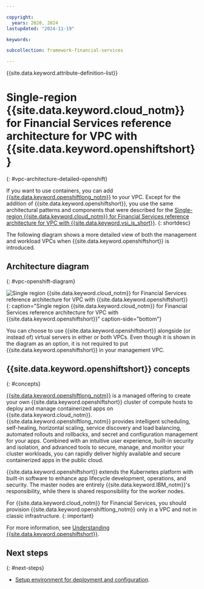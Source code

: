 ```yaml
---

copyright:
  years: 2020, 2024
lastupdated: "2024-11-19"

keywords:

subcollection: framework-financial-services

---
```


{{site.data.keyword.attribute-definition-list}}

# Single-region {{site.data.keyword.cloud_notm}} for Financial Services reference architecture for VPC with {{site.data.keyword.openshiftshort}}
{: #vpc-architecture-detailed-openshift}

If you want to use containers, you can add [{{site.data.keyword.openshiftlong_notm}}](/docs/openshift?topic=openshift-getting-started) to your VPC. Except for the addition of {{site.data.keyword.openshiftshort}}, you use the same architectural patterns and components that were described for the [Single-region {{site.data.keyword.cloud_notm}} for Financial Services reference architecture for VPC with {{site.data.keyword.vsi_is_short}}](/docs/framework-financial-services?topic=framework-financial-services-vpc-architecture-detailed-vsi).
{: shortdesc}

The following diagram shows a more detailed view of both the management and workload VPCs when {{site.data.keyword.openshiftshort}} is introduced.

## Architecture diagram
{: #vpc-openshift-diagram}

![Single region {{site.data.keyword.cloud_notm}} for Financial Services reference architecture for VPC with {{site.data.keyword.openshiftshort}}](../images/roks-single-region/roks-single-region-consumer-intranet-v2.svg){: caption="Single region {{site.data.keyword.cloud_notm}} for Financial Services reference architecture for VPC with {{site.data.keyword.openshiftshort}}" caption-side="bottom"}

You can choose to use {{site.data.keyword.openshiftshort}} alongside (or instead of) virtual servers in either or both VPCs. Even though it is shown in the diagram as an option, it is not required to put {{site.data.keyword.openshiftshort}} in your management VPC.

## {{site.data.keyword.openshiftshort}} concepts
{: #concepts}

[{{site.data.keyword.openshiftlong_notm}}](/docs/openshift?topic=openshift-getting-started) is a managed offering to create your own {{site.data.keyword.openshiftshort}} cluster of compute hosts to deploy and manage containerized apps on {{site.data.keyword.cloud_notm}}. {{site.data.keyword.openshiftlong_notm}} provides intelligent scheduling, self-healing, horizontal scaling, service discovery and load balancing, automated rollouts and rollbacks, and secret and configuration management for your apps. Combined with an intuitive user experience, built-in security and isolation, and advanced tools to secure, manage, and monitor your cluster workloads, you can rapidly deliver highly available and secure containerized apps in the public cloud.

{{site.data.keyword.openshiftshort}} extends the Kubernetes platform with built-in software to enhance app lifecycle development, operations, and security. The master nodes are entirely {{site.data.keyword.IBM_notm}}'s responsibility, while there is shared responsibility for the worker nodes.

For {{site.data.keyword.cloud_notm}} for Financial Services, you should provision {{site.data.keyword.openshiftlong_notm}} only in a VPC and not in classic infrastructure.
{: important}

For more information, see [Understanding {{site.data.keyword.openshiftshort}}](/docs/openshift?topic=openshift-getting-started).

## Next steps
{: #next-steps}

* [Setup environment for deployment and configuration](/docs/framework-financial-services?topic=framework-financial-services-shared-deployment-setup-environment).
